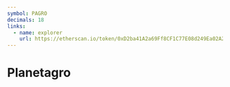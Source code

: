 ```yaml
---
symbol: PAGRO
decimals: 18
links:
  - name: explorer
    url: https://etherscan.io/token/0xD2ba41A2a69Ff8CF1C77E08d249Ea02A229E04A1
---
```


# Planetagro
